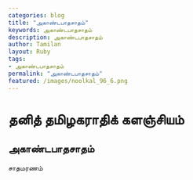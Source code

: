 ```yaml
---  
categories: blog  
title: "அகாண்டபாதசாதம்"
keywords: அகாண்டபாதசாதம்  
description: அகாண்டபாதசாதம்
author: Tamilan  
layout: Ruby  
tags:     
- அகாண்டபாதசாதம்
permalink: "அகாண்டபாதசாதம்"  
featured: /images/noolkal_96_6.png  
--- 
```

# தனித் தமிழகராதிக் களஞ்சியம்
## அகாண்டபாதசாதம்

சாதமரணம்  
